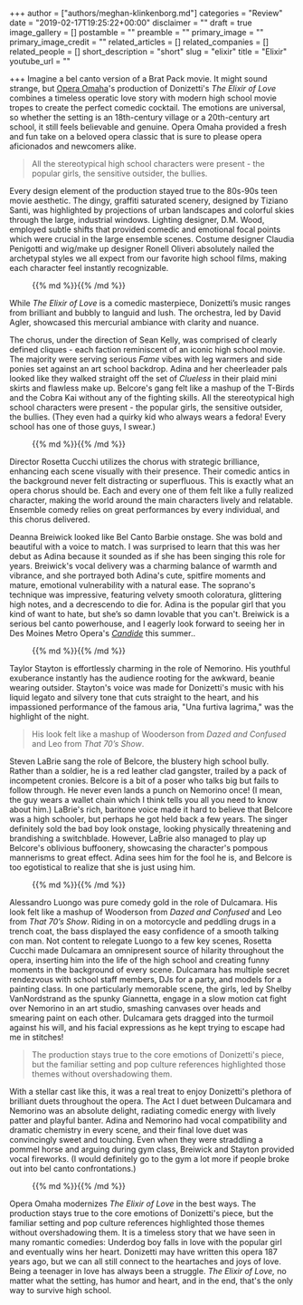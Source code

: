 +++
author = ["authors/meghan-klinkenborg.md"]
categories = "Review"
date = "2019-02-17T19:25:22+00:00"
disclaimer = ""
draft = true
image_gallery = []
postamble = ""
preamble = ""
primary_image = ""
primary_image_credit = ""
related_articles = []
related_companies = []
related_people = []
short_description = "short"
slug = "elixir"
title = "Elixir"
youtube_url = ""

+++
Imagine a bel canto version of a Brat Pack movie. It might sound strange, but [Opera Omaha](/scene/companies/opera-omaha/)'s production of Donizetti's _The Elixir of Love_ combines a timeless operatic love story with modern high school movie tropes to create the perfect comedic cocktail. The emotions are universal, so whether the setting is an 18th-century village or a 20th-century art school, it still feels believable and genuine. Opera Omaha provided a fresh and fun take on a beloved opera classic that is sure to please opera aficionados and newcomers alike.

>All the stereotypical high school characters were present - the popular girls, the sensitive outsider, the bullies.

Every design element of the production stayed true to the 80s-90s teen movie aesthetic. The dingy, graffiti saturated scenery, designed by Tiziano Santi, was highlighted by projections of urban landscapes and colorful skies through the large, industrial windows. Lighting designer, D.M. Wood, employed subtle shifts that provided comedic and emotional focal points which were crucial in the large ensemble scenes. Costume designer Claudia Penigotti and wig/make up designer Ronell Oliveri absolutely nailed the archetypal styles we all expect from our favorite high school films, making each character feel instantly recognizable.

<figure data-type="image">{{% md %}}{{% /md %}}

<figcaption></figcaption>

</figure>

While _The Elixir of Love_ is a comedic masterpiece, Donizetti’s music ranges from brilliant and bubbly to languid and lush. The orchestra, led by David Agler, showcased this mercurial ambiance with clarity and nuance.

The chorus, under the direction of Sean Kelly, was comprised of clearly defined cliques - each faction reminiscent of an iconic high school movie. The majority were serving serious _Fame_ vibes with leg warmers and side ponies set against an art school backdrop. Adina and her cheerleader pals looked like they walked straight off the set of _Clueless_ in their plaid mini skirts and flawless make up. Belcore's gang felt like a mashup of the T-Birds and the Cobra Kai without any of the fighting skills. All the stereotypical high school characters were present - the popular girls, the sensitive outsider, the bullies. (They even had a quirky kid who always wears a fedora! Every school has one of those guys, I swear.)

<figure data-type="image">{{% md %}}{{% /md %}}

<figcaption></figcaption>

</figure>

Director Rosetta Cucchi utilizes the chorus with strategic brilliance, enhancing each scene visually with their presence. Their comedic antics in the background never felt distracting or superfluous. This is exactly what an opera chorus should be. Each and every one of them felt like a fully realized character, making the world around the main characters lively and relatable. Ensemble comedy relies on great performances by every individual, and this chorus delivered.

Deanna Breiwick looked like Bel Canto Barbie onstage. She was bold and beautiful with a voice to match. I was surprised to learn that this was her debut as Adina because it sounded as if she has been singing this role for years. Breiwick's vocal delivery was a charming balance of warmth and vibrance, and she portrayed both Adina's cute, spitfire moments and mature, emotional vulnerability with a natural ease. The soprano's technique was impressive, featuring velvety smooth coloratura, glittering high notes, and a decrescendo to die for. Adina is the popular girl that you kind of want to hate, but she’s so damn lovable that you can't. Breiwick is a serious bel canto powerhouse, and I eagerly look forward to seeing her in Des Moines Metro Opera's [_Candide_](http://desmoinesmetroopera.org/productions/candide/) this summer..

<figure data-type="image">{{% md %}}{{% /md %}}

<figcaption></figcaption>

</figure>

Taylor Stayton is effortlessly charming in the role of Nemorino. His youthful exuberance instantly has the audience rooting for the awkward, beanie wearing outsider. Stayton's voice was made for Donizetti's music with his liquid legato and silvery tone that cuts straight to the heart, and his impassioned performance of the famous aria, "Una furtiva lagrima," was the highlight of the night.

>His look felt like a mashup of Wooderson from _Dazed and Confused_ and Leo from _That 70’s Show_.

Steven LaBrie sang the role of Belcore, the blustery high school bully. Rather than a soldier, he is a red leather clad gangster, trailed by a pack of incompetent cronies. Belcore is a bit of a poser who talks big but fails to follow through. He never even lands a punch on Nemorino once! (I mean, the guy wears a wallet chain which I think tells you all you need to know about him.) LaBrie's rich, baritone voice made it hard to believe that Belcore was a high schooler, but perhaps he got held back a few years. The singer definitely sold the bad boy look onstage, looking physically threatening and brandishing a switchblade. However, LaBrie also managed to play up Belcore's oblivious buffoonery, showcasing the character's pompous mannerisms to great effect. Adina sees him for the fool he is, and Belcore is too egotistical to realize that she is just using him.

<figure data-type="image">{{% md %}}{{% /md %}}

<figcaption></figcaption>

</figure>

Alessandro Luongo was pure comedy gold in the role of Dulcamara. His look felt like a mashup of Wooderson from _Dazed and Confused_ and Leo from _That 70’s Show_. Riding in on a motorcycle and peddling drugs in a trench coat, the bass displayed the easy confidence of a smooth talking con man. Not content to relegate Luongo to a few key scenes, Rosetta Cucchi made Dulcamara an omnipresent source of hilarity throughout the opera, inserting him into the life of the high school and creating funny moments in the background of every scene. Dulcamara has multiple secret rendezvous with school staff members, DJs for a party, and models for a painting class. In one particularly memorable scene, the girls, led by Shelby VanNordstrand as the spunky Giannetta, engage in a slow motion cat fight over Nemorino in an art studio, smashing canvases over heads and smearing paint on each other. Dulcamara gets dragged into the turmoil against his will, and his facial expressions as he kept trying to escape had me in stitches!

>The production stays true to the core emotions of Donizetti's piece, but the familiar setting and pop culture references highlighted those themes without overshadowing them.

With a stellar cast like this, it was a real treat to enjoy Donizetti's plethora of brilliant duets throughout the opera. The Act I duet between Dulcamara and Nemorino was an absolute delight, radiating comedic energy with lively patter and playful banter. Adina and Nemorino had vocal compatibility and dramatic chemistry in every scene, and their final love duet was convincingly sweet and touching. Even when they were straddling a pommel horse and arguing during gym class, Breiwick and Stayton provided vocal fireworks. (I would definitely go to the gym a lot more if people broke out into bel canto confrontations.)

<figure data-type="image">{{% md %}}{{% /md %}}

<figcaption></figcaption>

</figure>

Opera Omaha modernizes _The Elixir of Love_ in the best ways. The production stays true to the core emotions of Donizetti's piece, but the familiar setting and pop culture references highlighted those themes without overshadowing them. It is a timeless story that we have seen in many romantic comedies: Underdog boy falls in love with the popular girl and eventually wins her heart. Donizetti may have written this opera 187 years ago, but we can all still connect to the heartaches and joys of love. Being a teenager in love has always been a struggle. _The Elixir of Love,_ no matter what the setting, has humor and heart, and in the end, that's the only way to survive high school.